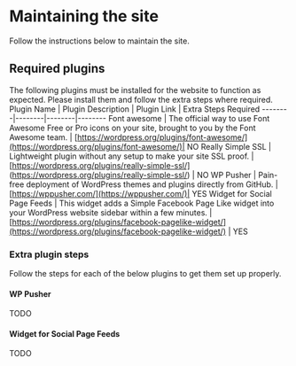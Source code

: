 # Maintaining the site
Follow the instructions below to maintain the site.

## Required plugins
The following plugins must be installed for the website to function as expected. Please install them and follow the extra steps where required.
Plugin Name | Plugin Description | Plugin Link | Extra Steps Required
--------|--------|--------|--------
Font awesome | The official way to use Font Awesome Free or Pro icons on your site, brought to you by the Font Awesome team. | [https://wordpress.org/plugins/font-awesome/](https://wordpress.org/plugins/font-awesome/)| NO
Really Simple SSL | Lightweight plugin without any setup to make your site SSL proof. | [https://wordpress.org/plugins/really-simple-ssl/] (https://wordpress.org/plugins/really-simple-ssl/) | NO
WP Pusher | Pain-free deployment of WordPress themes and plugins directly from GitHub. | [https://wppusher.com/](https://wppusher.com/)| YES
Widget for Social Page Feeds | This widget adds a Simple Facebook Page Like widget into your WordPress website sidebar within a few minutes. |[https://wordpress.org/plugins/facebook-pagelike-widget/](https://wordpress.org/plugins/facebook-pagelike-widget/) | YES

### Extra plugin steps
Follow the steps for each of the below plugins to get them set up properly.
#### WP Pusher
TODO
#### Widget for Social Page Feeds
TODO
